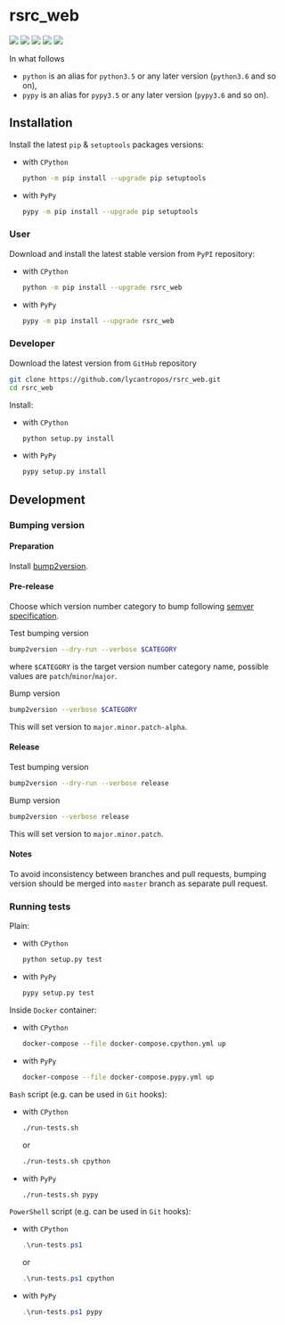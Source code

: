 rsrc_web
===========

[![](https://travis-ci.com/lycantropos/rsrc_web.svg?branch=master)](https://travis-ci.com/lycantropos/rsrc_web "Travis CI")
[![](https://dev.azure.com/azatibrakov/rsrc_web/_apis/build/status/lycantropos.rsrc_web?branchName=master)](https://dev.azure.com/azatibrakov/rsrc_web/_build/latest?definitionId=2&branchName=master "Azure Pipelines")
[![](https://codecov.io/gh/lycantropos/rsrc_web/branch/master/graph/badge.svg)](https://codecov.io/gh/lycantropos/rsrc_web "Codecov")
[![](https://img.shields.io/github/license/lycantropos/rsrc_web.svg)](https://github.com/lycantropos/rsrc_web/blob/master/LICENSE "License")
[![](https://badge.fury.io/py/rsrc-web.svg)](https://badge.fury.io/py/rsrc-web "PyPI")

In what follows
- `python` is an alias for `python3.5` or any later
version (`python3.6` and so on),
- `pypy` is an alias for `pypy3.5` or any later
version (`pypy3.6` and so on).

Installation
------------

Install the latest `pip` & `setuptools` packages versions:
- with `CPython`
  ```bash
  python -m pip install --upgrade pip setuptools
  ```
- with `PyPy`
  ```bash
  pypy -m pip install --upgrade pip setuptools
  ```

### User

Download and install the latest stable version from `PyPI` repository:
- with `CPython`
  ```bash
  python -m pip install --upgrade rsrc_web
  ```
- with `PyPy`
  ```bash
  pypy -m pip install --upgrade rsrc_web
  ```

### Developer

Download the latest version from `GitHub` repository
```bash
git clone https://github.com/lycantropos/rsrc_web.git
cd rsrc_web
```

Install:
- with `CPython`
  ```bash
  python setup.py install
  ```
- with `PyPy`
  ```bash
  pypy setup.py install
  ```

Development
-----------

### Bumping version

#### Preparation

Install
[bump2version](https://github.com/c4urself/bump2version#installation).

#### Pre-release

Choose which version number category to bump following [semver
specification](http://semver.org/).

Test bumping version
```bash
bump2version --dry-run --verbose $CATEGORY
```

where `$CATEGORY` is the target version number category name, possible
values are `patch`/`minor`/`major`.

Bump version
```bash
bump2version --verbose $CATEGORY
```

This will set version to `major.minor.patch-alpha`. 

#### Release

Test bumping version
```bash
bump2version --dry-run --verbose release
```

Bump version
```bash
bump2version --verbose release
```

This will set version to `major.minor.patch`.

#### Notes

To avoid inconsistency between branches and pull requests,
bumping version should be merged into `master` branch 
as separate pull request.

### Running tests

Plain:
- with `CPython`
  ```bash
  python setup.py test
  ```
- with `PyPy`
  ```bash
  pypy setup.py test
  ```

Inside `Docker` container:
- with `CPython`
  ```bash
  docker-compose --file docker-compose.cpython.yml up
  ```
- with `PyPy`
  ```bash
  docker-compose --file docker-compose.pypy.yml up
  ```

`Bash` script (e.g. can be used in `Git` hooks):
- with `CPython`
  ```bash
  ./run-tests.sh
  ```
  or
  ```bash
  ./run-tests.sh cpython
  ```

- with `PyPy`
  ```bash
  ./run-tests.sh pypy
  ```

`PowerShell` script (e.g. can be used in `Git` hooks):
- with `CPython`
  ```powershell
  .\run-tests.ps1
  ```
  or
  ```powershell
  .\run-tests.ps1 cpython
  ```
- with `PyPy`
  ```powershell
  .\run-tests.ps1 pypy
  ```
